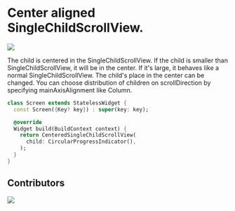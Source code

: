 # Center aligned SingleChildScrollView.

<a href="https://pub.dev/packages/centered_singlechildscrollview">
  <img src="https://img.shields.io/pub/v/centered_singlechildscrollview?color=blue" />
</a>

<br>

<p>The child is centered in the SingleChildScrollView. If the child is smaller than
SingleChildScrollView, it will be in the center. If it's large, it behaves like a normal
SingleChildScrollView. The child's place in the center can be changed. You can choose distribution
of children on scrollDirection by specifying mainAxisAlignment like Column.</p>

```dart
class Screen extends StatelessWidget {
  const Screen({Key? key}) : super(key: key);

  @override
  Widget build(BuildContext context) {
    return CenteredSingleChildScrollView(
      child: CircularProgressIndicator(),
    );
  }
}
```

## Contributors

<a href="https://github.com/ilham-asgarli">
  <img src="https://contrib.rocks/image?repo=ilham-asgarli/centered_singlechildscrollview" />
</a>
